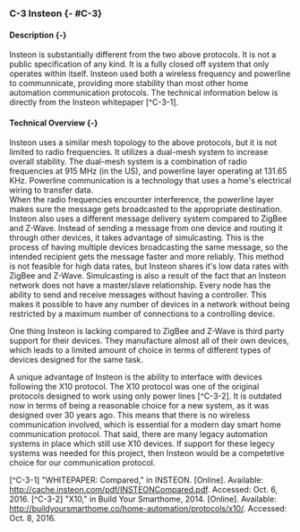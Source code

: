 ### C-3 Insteon {- #C-3}

#### Description {-}

Insteon is substantially different from the two above protocols. It is not a public specification
of any kind. It is a fully closed off system that only operates within itself. Insteon used both 
a wireless frequency and powerline to communnicate, providing more stability than most other 
home automation communication protocols. The technical information below is directly from the
Insteon whitepaper [^C-3-1].

#### Technical Overview {-}

Insteon uses a similar mesh topology to the above protocols, but it is not limited to radio
frequencies. It utilizes a dual-mesh system to increase overall stability. The dual-mesh system is a
combination of radio frequencies at 915 MHz (in the US), and powerline layer operating at 131.65
KHz. Powerline communication is a technology that uses a home's electrical wiring to transfer data.  
When the radio frequencies encounter interference, the powerline layer makes sure the message
gets broadcasted to the appropriate destination. Insteon also uses a different message delivery 
system compared to ZigBee and Z-Wave. Instead of sending a message from one device and routing it
through other devices, it takes advantage of simulcasting. This is the process of having multiple
devices broadcasting the same message, so the intended recipient gets the message faster and more
reliably. This method is not feasible for high data rates, but Insteon shares it's low data rates
with ZigBee and Z-Wave. Simulcasting is also a result of the fact that an Insteon network does not
have a master/slave relationship. Every node has the ability to send and receive messages without
having a controller. This makes it possible to have any number of devices in a network without being
restricted by a maximum number of connections to a controlling device.

One thing Insteon is lacking compared to ZigBee and Z-Wave is third party support for their devices.
They manufacture almost all of their own devices, which leads to a limited amount of choice in terms
of different types of devices designed for the same task.

A unique advantage of Insteon is the ability to interface with devices following the X10 protocol.
The X10 protocol was one of the original protocols designed to work using only power lines [^C-3-2].
It is outdated now in terms of being a reasonable choice for a new system, as it was designed over 30
years ago. This means that there is no wireless communication involved, which is essential for a
modern day smart home communication protocol. That said, there are many legacy automation systems in
place which still use X10 devices. If support for these legecy systems was needed for this project, 
then Insteon would be a competetive choice for our communication protocol.

[^C-3-1] "WHITEPAPER: Compared," in INSTEON. [Online]. Available: http://cache.insteon.com/pdf/INSTEONCompared.pdf. Accessed: Oct. 6, 2016.
[^C-3-2] "X10," in Build Your Smarthome, 2014. [Online]. Available: http://buildyoursmarthome.co/home-automation/protocols/x10/. Accessed: Oct. 8, 2016.





